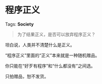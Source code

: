 # 程序正义

Tags: **Society**

> 为了结果正义，是否可以放弃程序正义？



坦白说，人类并不清楚什么是正义。

“程序正义”里面的“正义”本来就是一种随机赠品。

你只能在“好歹有程序”和“什么都没有”之间选。

只拍赠品，恕不发货。



